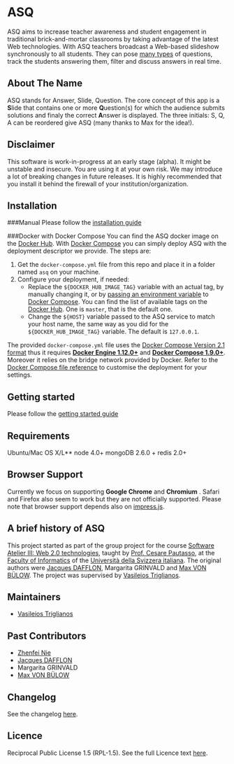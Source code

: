ASQ
===
ASQ aims to increase teacher awareness and student engagement in traditional brick-and-mortar classrooms by taking advantage of the latest Web technologies.
With ASQ teachers broadcast a Web-based slideshow synchronously to all students. They can pose [many types](https://github.com/ASQ-USI-Elements) of questions, track the students answering them, filter and discuss answers in real time.

About The Name
--------------

ASQ stands for Answer, Slide, Question.
The core concept of this app is a **S**lide that contains one or more **Q**uestion(s) for which the audience submits solutions and finaly the correct **A**nswer is displayed.
The three initials: S, Q, A can be reordered give ASQ (many thanks to Max for the idea!).  

Disclaimer
----------
This software is work-in-progress at an early stage (alpha). It might be unstable and insecure. You are using it at your own risk. We may introduce a lot of breaking changes in future releases. It is highly recommended that you install it behind the firewall of your institution/organization.

Installation
-------------
###Manual
Please follow the [installation guide](doc/install/installation.md)

###Docker with Docker Compose
You can find the ASQ docker image on the [Docker Hub](https://hub.docker.com/r/asqhub/asq/). With [Docker Compose](https://docs.docker.com/compose/) you can simply deploy ASQ with the deployment descriptor we provide. The steps are:

1. Get the `docker-compose.yml` file from this repo and place it in a folder named `asq` on your machine.
2. Configure your deployment, if needed:
   - Replace the `${DOCKER_HUB_IMAGE_TAG}` variable with an actual tag, by manually changing it, or by [passing an environment variable](https://docs.docker.com/compose/compose-file/#variable-substitution) to [Docker Compose](https://docs.docker.com/compose/). You can find the list of available tags on the [Docker Hub](https://hub.docker.com/r/asqhub/asq/tags/). One is `master`, that is the default one.
   - Change the `${HOST}` variable passed to the ASQ service to match your host name, the same way as you did for the `${DOCKER_HUB_IMAGE_TAG}` variable. The default is `127.0.0.1`.
   
The provided `docker-compose.yml` file uses the [Docker Compose Version 2.1 format](https://docs.docker.com/compose/compose-file/#/versioning) thus it requires [**Docker Engine 1.12.0+**](https://docs.docker.com/engine/installation/) and [**Docker Compose 1.9.0+**](https://docs.docker.com/compose/install/).
Moreover it relies on the bridge network provided by Docker. Refer to the [Docker Compose file reference](https://docs.docker.com/compose/compose-file/) to customise the deployment for your settings.

Getting started
----------------
Please follow the [getting started guide](doc/manual/getting_started.md)

Requirements
-------------
Ubuntu/Mac OS X/L**
node 4.0+
mongoDB 2.6.0 +
redis 2.0+

Browser Support
---------------
Currently we focus on supporting __Google Chrome__ and __Chromium__ . Safari and Firefox also seem to work but they are not officially supported. Please note that browser support depends also on [impress.js][5].

A brief history of ASQ
----------------------

This project started as part of the group project for the course [Software Atelier III: Web 2.0 technologies](http://www.inf.usi.ch/presentazione-studiare/container_education_utilities/orario_corsi/corso?id=985), taught by [Prof. Cesare Pautasso](http://www.inf.usi.ch/faculty/pautasso/), at the [Faculty of Informatics](http://www.inf.usi.ch/) of the [Università della Svizzera italiana](http://www.usi.ch/en/index.htm). The original authors were [Jacques DAFFLON](http://atelier.inf.usi.ch/~dafflonj/), Margarita GRINVALD and [Max VON BÜLOW](http://www.maxmediapictures.de/). The project was supervised by [Vasileios Triglianos](http://www.inf.usi.ch/phd/triglianos/).

Maintainers
-------
* [Vasileios Triglianos](http://www.inf.usi.ch/phd/triglianos/)

Past Contributors
-----------------
* [Zhenfei Nie](http://zhenfeinie.info/)
* [Jacques DAFFLON](http://atelier.inf.usi.ch/~dafflonj/)
* Margarita GRINVALD
* [Max VON BÜLOW](http://www.maxmediapictures.de/)

Changelog
---------

See the changelog [here](https://github.com/ASQ-USI/ASQ/blob/master/CHANGELOG.md).

Licence
---------
Reciprocal Public License 1.5 (RPL-1.5). See the full Licence text [here](LICENCE).

[1]: http://nodejs.org/                     "node.js"
[2]: http://expressjs.com/                  "express.js"
[3]: http://www.mongodb.org/                "MongoDB"
[4]: http://embeddedjs.com/                 "ejs"
[5]: http://passportjs.org/                 "Passport.js"
[6]: https://github.com/bartaz/impress.js/  "impress.js"
